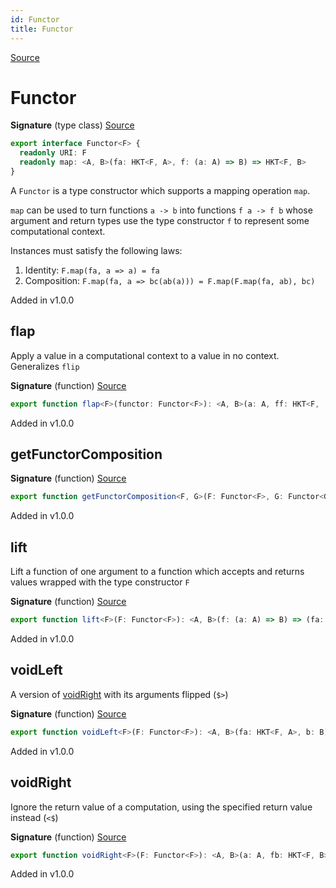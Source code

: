 ```yaml
---
id: Functor
title: Functor
---
```


[Source](https://github.com/gcanti/fp-ts/blob/master/src/Functor.ts)

# Functor

**Signature** (type class) [Source](https://github.com/gcanti/fp-ts/blob/master/src/Functor.ts#L18-L21)

```ts
export interface Functor<F> {
  readonly URI: F
  readonly map: <A, B>(fa: HKT<F, A>, f: (a: A) => B) => HKT<F, B>
}
```

A `Functor` is a type constructor which supports a mapping operation `map`.

`map` can be used to turn functions `a -> b` into functions `f a -> f b` whose argument and return types use the type
constructor `f` to represent some computational context.

Instances must satisfy the following laws:

1. Identity: `F.map(fa, a => a) = fa`
2. Composition: `F.map(fa, a => bc(ab(a))) = F.map(F.map(fa, ab), bc)`

Added in v1.0.0

## flap

Apply a value in a computational context to a value in no context. Generalizes `flip`

**Signature** (function) [Source](https://github.com/gcanti/fp-ts/blob/master/src/Functor.ts#L172-L174)

```ts
export function flap<F>(functor: Functor<F>): <A, B>(a: A, ff: HKT<F, (a: A) => B>) => HKT<F, B>  { ... }
```

Added in v1.0.0

## getFunctorComposition

**Signature** (function) [Source](https://github.com/gcanti/fp-ts/blob/master/src/Functor.ts#L212-L216)

```ts
export function getFunctorComposition<F, G>(F: Functor<F>, G: Functor<G>): FunctorComposition<F, G>  { ... }
```

Added in v1.0.0

## lift

Lift a function of one argument to a function which accepts and returns values wrapped with the type constructor `F`

**Signature** (function) [Source](https://github.com/gcanti/fp-ts/blob/master/src/Functor.ts#L111-L113)

```ts
export function lift<F>(F: Functor<F>): <A, B>(f: (a: A) => B) => (fa: HKT<F, A>) => HKT<F, B>  { ... }
```

Added in v1.0.0

## voidLeft

A version of [voidRight](#voidright) with its arguments flipped (`$>`)

**Signature** (function) [Source](https://github.com/gcanti/fp-ts/blob/master/src/Functor.ts#L149-L151)

```ts
export function voidLeft<F>(F: Functor<F>): <A, B>(fa: HKT<F, A>, b: B) => HKT<F, B>  { ... }
```

Added in v1.0.0

## voidRight

Ignore the return value of a computation, using the specified return value instead (`<$`)

**Signature** (function) [Source](https://github.com/gcanti/fp-ts/blob/master/src/Functor.ts#L130-L132)

```ts
export function voidRight<F>(F: Functor<F>): <A, B>(a: A, fb: HKT<F, B>) => HKT<F, A>  { ... }
```

Added in v1.0.0
